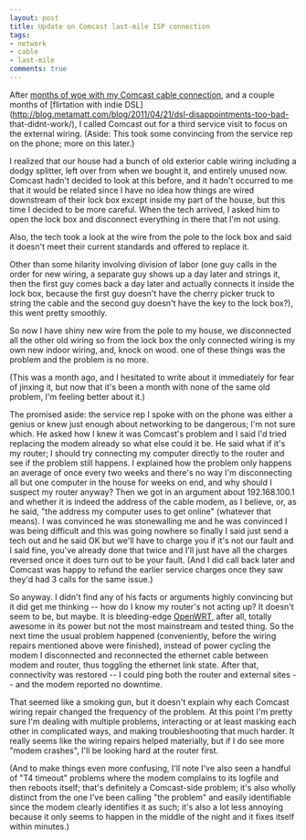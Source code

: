 ```yaml
---
layout: post
title: Update on Comcast last-mile ISP connection
tags:
- network
- cable
- last-mile
comments: true
---
```

After [months of woe with my Comcast cable connection](http://blog.metamatt.com/blog/2011/04/07/state-of-the-last-mile-internet-connection-year-2009/), and a couple months of [flirtation with indie DSL](http://blog.metamatt.com/blog/2011/04/21/dsl-disappointments-too-bad- that-didnt-work/), I called Comcast out for a third service visit to focus on the external wiring. (Aside: This took some convincing from the service rep on the phone; more on this later.)

I realized that our house had a bunch of old exterior cable wiring including a
dodgy splitter, left over from when we bought it, and entirely unused now.
Comcast hadn't decided to look at this before, and it hadn't occurred to me
that it would be related since I have no idea how things are wired downstream
of their lock box except inside my part of the house, but this time I decided
to be more careful. When the tech arrived, I asked him to open the lock box
and disconnect everything in there that I'm not using.

Also, the tech took a look at the wire from the pole to the lock box and said
it doesn't meet their current standards and offered to replace it.

Other than some hilarity involving division of labor (one guy calls in the
order for new wiring, a separate guy shows up a day later and strings it, then
the first guy comes back a day later and actually connects it inside the lock
box, because the first guy doesn't have the cherry picker truck to string the
cable and the second guy doesn't have the key to the lock box?), this went
pretty smoothly.

So now I have shiny new wire from the pole to my house, we disconnected all
the other old wiring so from the lock box the only connected wiring is my own
new indoor wiring, and, knock on wood. one of these things was the problem and
the problem is no more.

(This was a month ago, and I hesitated to write about it immediately for fear
of jinxing it, but now that it's been a month with none of the same old
problem, I'm feeling better about it.)

The promised aside: the service rep I spoke with on the phone was either a
genius or knew just enough about networking to be dangerous; I'm not sure
which. He asked how I knew it was Comcast's problem and I said I'd tried
replacing the modem already so what else could it be. He said what if it's my
router; I should try connecting my computer directly to the router and see if
the problem still happens. I explained how the problem only happens an average
of once every two weeks and there's no way I'm disconnecting all but one
computer in the house for weeks on end, and why should I suspect my router
anyway? Then we got in an argument about 192.168.100.1 and whether it is
indeed the address of the cable modem, as I believe, or, as he said, "the
address my computer uses to get online" (whatever that means). I was convinced
he was stonewalling me and he was convinced I was being difficult and this was
going nowhere so finally I said just send a tech out and he said OK but we'll
have to charge you if it's not our fault and I said fine, you've already done
that twice and I'll just have all the charges reversed once it does turn out
to be your fault. (And I did call back later and Comcast was happy to refund
the earlier service charges once they saw they'd had 3 calls for the same
issue.)

So anyway. I didn't find any of his facts or arguments highly convincing but
it did get me thinking -- how do I know my router's not acting up? It doesn't
seem to be, but maybe. It is bleeding-edge [OpenWRT](https://openwrt.org/),
after all, totally awesome in its power but not the most mainstream and tested
thing. So the next time the usual problem happened (conveniently, before the
wiring repairs mentioned above were finished), instead of power cycling the
modem I disconnected and reconnected the ethernet cable between modem and
router, thus toggling the ethernet link state. After that, connectivity was
restored -- I could ping both the router and external sites -- and the modem
reported no downtime.

That seemed like a smoking gun, but it doesn't explain why each Comcast wiring
repair changed the frequency of the problem. At this point I'm pretty sure I'm
dealing with multiple problems, interacting or at least masking each other in
complicated ways, and making troubleshooting that much harder. It really seems
like the wiring repairs helped materially, but if I do see more "modem
crashes", I'll be looking hard at the router first.

(And to make things even more confusing, I'll note I've also seen a handful of
"T4 timeout" problems where the modem complains to its logfile and then
reboots itself; that's definitely a Comcast-side problem; it's also wholly
distinct from the one I've been calling "the problem" and easily identifiable
since the modem clearly identifies it as such; it's also a lot less annoying
because it only seems to happen in the middle of the night and it fixes itself
within minutes.)

